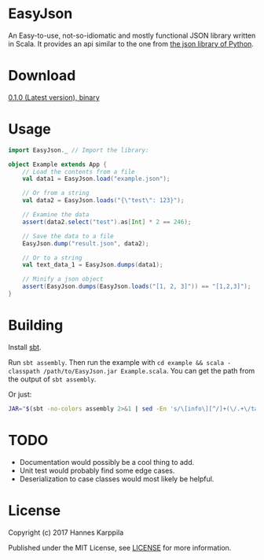 # EasyJson

An Easy-to-use, not-so-idiomatic and mostly functional JSON library written in Scala. It provides an api similar to the one from [the json library of Python](https://docs.python.org/3.5/library/json.html).

# Download

[0.1.0 (Latest version), binary](https://github.com/Dentosal/EasyJson/releases/download/0.1.0/EasyJson.jar)

# Usage

```scala
import EasyJson._ // Import the library:

object Example extends App {
    // Load the contents from a file
    val data1 = EasyJson.load("example.json");

    // Or from a string
    val data2 = EasyJson.loads("{\"test\": 123}");

    // Examine the data
    assert(data2.select("test").as[Int] * 2 == 246);

    // Save the data to a file
    EasyJson.dump("result.json", data2);

    // Or to a string
    val text_data_1 = EasyJson.dumps(data1);

    // Minify a json object
    assert(EasyJson.dumps(EasyJson.loads("[1, 2, 3]")) == "[1,2,3]");
}
```

# Building

Install [sbt](http://www.scala-sbt.org/download.html).

Run `sbt assembly`. Then run the example with `cd example && scala -classpath /path/to/EasyJson.jar Example.scala`. You can get the path from the output of `sbt assembly`.

Or just:

```bash
JAR="$(sbt -no-colors assembly 2>&1 | sed -En 's/\[info\][^/]+(\/.+\/target\/.+\.jar).*/\1/p' | tr -d '\n')" && cd example && scala -classpath $JAR Example.scala && cd ..
```


# TODO

* Documentation would possibly be a cool thing to add.
* Unit test would probably find some edge cases.
* Deserialization to case classes would most likely be helpful.

# License

Copyright (c) 2017 Hannes Karppila

Published under the MIT License, see [LICENSE](/LICENSE) for more information.
